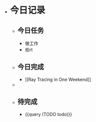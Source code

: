 - # 今日记录
	- ## 今日任务
		- 做工作
		- 些rt
	- ##  今日完成
		- [[Ray Tracing in One Weekend]]
	-
	- ## 待完成
		- {{query (TODO todo)}}